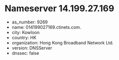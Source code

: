 # Nameserver 14.199.27.169

* as_number: 9269
* name: 014199027169.ctinets.com.
* city: Kowloon
* country: HK
* organization: Hong Kong Broadband Network Ltd.
* version: DNSServer
* dnssec: false
